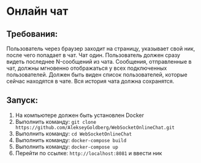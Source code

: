# Онлайн чат 
## Требования:
Пользователь через браузер заходит на страницу, указывает свой ник, после чего попадает в чат. Чат один. Пользователь должен сразу видеть последнее N-сообщений из чата. Сообщения, отправленные в чат, должны мгновенно отображаться у всех подключенных пользователей. Должен быть виден список пользователей, которые сейчас находятся в чате. Вся история чата должна сохранятся.

## Запуск:
<ol>
<li> На компьютере должен быть установлен Docker
<li> Выполнить команду: <code>git clone https://github.com/AlekseyGoldberg/WebSocketOnlineChat.git</code>
<li> Выполнить команду: <code>cd WebSocketOnlineChat</code>
<li> Выполнить команду: <code>docker-compose build</code>
<li> Выполнить команду: <code>docker-compose up</code>
<li> Перейти по ссылке: <code>http://localhost:8081</code> и ввести ник
</ol> 
 